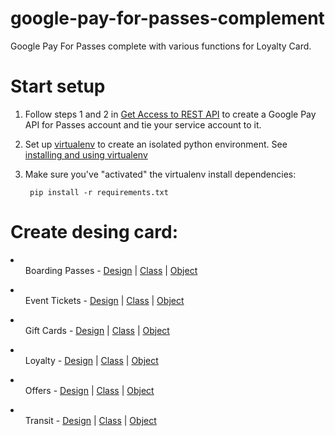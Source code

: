 # google-pay-for-passes-complement
Google Pay For Passes complete with various functions for Loyalty Card.

# Start setup
1. Follow steps 1 and 2 in <a href="https://developers.google.com/pay/passes/guides/basic-setup/get-access-to-rest-api">Get Access to REST API</a> to create a Google Pay API for Passes account and tie your service account to it.
2. Set up <a href="https://virtualenv.pypa.io/en/stable/">virtualenv</a> to create an isolated python environment. See <a href="https://cloud.google.com/python/docs/setup#installing_and_using_virtualenv">installing and using virtualenv</a>
3. Make sure you've "activated" the virtualenv install dependencies:

		pip install -r requirements.txt

# Create desing card:

<li>
	<ul>Boarding Passes - <a href="https://developers.google.com/pay/passes/guides/pass-verticals/pass-template">Design</a> | <a href="https://developers.google.com/pay/passes/rest/v1/flightclass">Class</a> | <a href="https://developers.google.com/pay/passes/rest/v1/flightobject">Object</a></ul>
</li>
<li>
	<ul>Event Tickets - <a href="https://developers.google.com/pay/passes/guides/pass-verticals/pass-template?vertical=event-tickets#pass-vertical">Design</a> | <a href="https://developers.google.com/pay/passes/rest/v1/eventticketclass">Class</a> | <a href="https://developers.google.com/pay/passes/rest/v1/eventticketobject">Object</a></ul>   
</li>
<li>
	<ul>Gift Cards - <a href="https://developers.google.com/pay/passes/guides/pass-verticals/pass-template?vertical=gift-cards#pass-vertical">Design</a> | <a href="https://developers.google.com/pay/passes/rest/v1/giftcardclass">Class</a> | <a href="https://developers.google.com/pay/passes/rest/v1/giftcardobject">Object</a></ul>
</li>
<li>
	<ul>Loyalty - <a href="https://developers.google.com/pay/passes/guides/pass-verticals/pass-template?vertical=loyalty#pass-vertical">Design</a> | <a href="https://developers.google.com/pay/passes/rest/v1/loyaltyclass">Class</a> | <a href="https://developers.google.com/pay/passes/rest/v1/loyaltyobject">Object</a></ul>
</li>
<li>	
	<ul>Offers - <a href="https://developers.google.com/pay/passes/guides/pass-verticals/pass-template?vertical=offers#pass-vertical">Design</a> | <a href="https://developers.google.com/pay/passes/rest/v1/offerclass">Class</a> | <a href="https://developers.google.com/pay/passes/rest/v1/offerobject">Object</a></ul>
</li>
<li>
	<ul>Transit - <a href="https://developers.google.com/pay/passes/guides/pass-verticals/pass-template?vertical=transit-passes#pass-vertical">Design</a> | <a href="https://developers.google.com/pay/passes/rest/v1/transitclass">Class</a> | <a href="https://developers.google.com/pay/passes/rest/v1/transitobject">Object</a></ul>
</li>	
